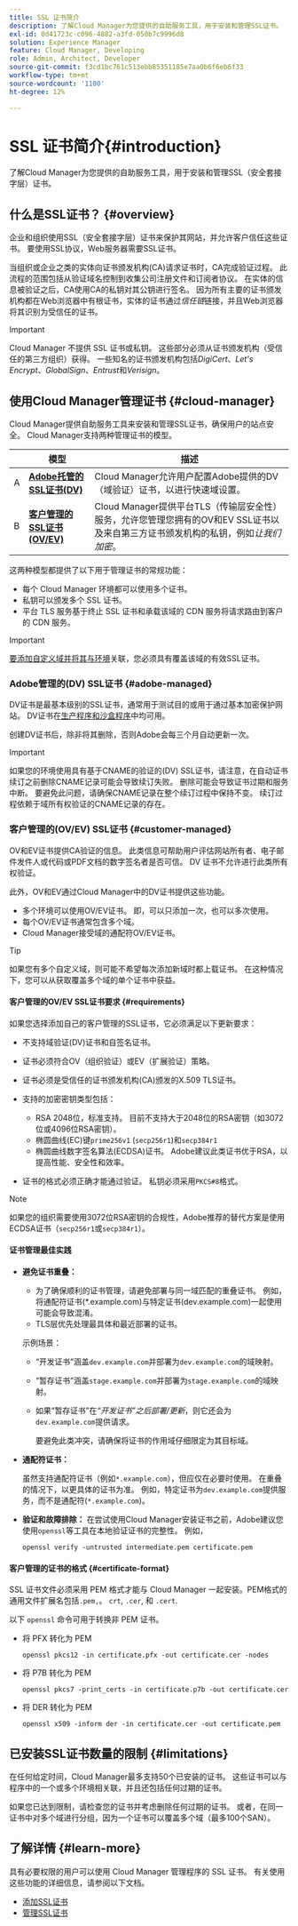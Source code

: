 ```yaml
---
title: SSL 证书简介
description: 了解Cloud Manager为您提供的自助服务工具，用于安装和管理SSL证书。
exl-id: 0d41723c-c096-4882-a3fd-050b7c9996d8
solution: Experience Manager
feature: Cloud Manager, Developing
role: Admin, Architect, Developer
source-git-commit: f3cd1bc761c513ebb85351185e7aa0b6f6eb6f33
workflow-type: tm+mt
source-wordcount: '1100'
ht-degree: 12%

---
```



# SSL 证书简介{#introduction}

了解Cloud Manager为您提供的自助服务工具，用于安装和管理SSL（安全套接字层）证书。

<!-- Alexandru: contextual help links are broken, temporarily comminting this out until they,re fixed.

>[!CONTEXTUALHELP]
>id="aemcloud_golive_sslcert"
>title="Manage SSL certificates"
>abstract="Learn how Cloud Manager has self-service tools to install and manage SSL certificates to secure your site for your users. Cloud Manager uses a platform TLS service to manage SSL certificates and private keys owned by customers and obtained from third-party certification authorities."
>additional-url="https://experienceleague.adobe.com/en/docs/experience-manager-cloud-service/content/implementing/using-cloud-manager/manage-ssl-certificates/managing-certificates" text="View, Updating & Replace an SSL Certificate"
>additional-url="https://experienceleague.adobe.com/en/docs/experience-manager-cloud-service/content/implementing/using-cloud-manager/manage-ssl-certificates/managing-certificates" text="Check Status of an SSL Certificate"

-->

## 什么是SSL证书？ {#overview}

企业和组织使用SSL（安全套接字层）证书来保护其网站，并允许客户信任这些证书。 要使用SSL协议，Web服务器需要SSL证书。

当组织或企业之类的实体向证书颁发机构(CA)请求证书时，CA完成验证过程。 此流程的范围包括从验证域名控制到收集公司注册文件和订阅者协议。 在实体的信息被验证之后，CA使用CA的私钥对其公钥进行签名。 因为所有主要的证书颁发机构都在Web浏览器中有根证书，实体的证书通过&#x200B;*信任链*&#x200B;链接，并且Web浏览器将其识别为受信任的证书。

>[!IMPORTANT]
>
>Cloud Manager 不提供 SSL 证书或私钥。 这些部分必须从证书颁发机构（受信任的第三方组织）获得。 一些知名的证书颁发机构包括&#x200B;*DigiCert*、*Let&#39;s Encrypt*、*GlobalSign*、*Entrust*&#x200B;和&#x200B;*Verisign*。

## 使用Cloud Manager管理证书 {#cloud-manager}

Cloud Manager提供自助服务工具来安装和管理SSL证书，确保用户的站点安全。 Cloud Manager支持两种管理证书的模型。

| | 模型 | 描述 |
| --- | --- | --- |
| A | **[Adobe托管的SSL证书(DV)](#adobe-managed)** | Cloud Manager允许用户配置Adobe提供的DV（域验证）证书，以进行快速域设置。 |
| B | **[客户管理的SSL证书(OV/EV)](#customer-managed)** | Cloud Manager提供平台TLS（传输层安全性）服务，允许您管理您拥有的OV和EV SSL证书以及来自第三方证书颁发机构的私钥，例如&#x200B;*让我们加密*。 |

这两种模型都提供了以下用于管理证书的常规功能：

* 每个 Cloud Manager 环境都可以使用多个证书。
* 私钥可以颁发多个 SSL 证书。
* 平台 TLS 服务基于终止 SSL 证书和承载该域的 CDN 服务将请求路由到客户的 CDN 服务。

>[!IMPORTANT]
>
>[要添加自定义域并将其与环境](/help/implementing/cloud-manager/custom-domain-names/introduction.md)关联，您必须具有覆盖该域的有效SSL证书。

### Adobe管理的(DV) SSL证书 {#adobe-managed}

DV证书是最基本级别的SSL证书，通常用于测试目的或用于通过基本加密保护网站。 DV证书在[生产程序和沙盒程序](/help/implementing/cloud-manager/getting-access-to-aem-in-cloud/program-types.md)中均可用。

创建DV证书后，除非将其删除，否则Adobe会每三个月自动更新一次。

>[!IMPORTANT]
>
>如果您的环境使用具有基于CNAME的验证的(DV) SSL证书，请注意，在自动证书续订之前删除CNAME记录可能会导致续订失败。 删除可能会导致证书过期和服务中断。 要避免此问题，请确保CNAME记录在整个续订过程中保持不变。 续订过程依赖于域所有权验证的CNAME记录的存在。

### 客户管理的(OV/EV) SSL证书 {#customer-managed}

OV和EV证书提供CA验证的信息。 此类信息可帮助用户评估网站所有者、电子邮件发件人或代码或PDF文档的数字签名者是否可信。 DV 证书不允许进行此类所有权验证。

此外，OV和EV通过Cloud Manager中的DV证书提供这些功能。

* 多个环境可以使用OV/EV证书。 即，可以只添加一次，也可以多次使用。
* 每个OV/EV证书通常包含多个域。
* Cloud Manager接受域的通配符OV/EV证书。

>[!TIP]
>
>如果您有多个自定义域，则可能不希望每次添加新域时都上载证书。 在这种情况下，您可以从获取覆盖多个域的单个证书中获益。

#### 客户管理的OV/EV SSL证书要求 {#requirements}

如果您选择添加自己的客户管理的SSL证书，它必须满足以下更新要求：

* 不支持域验证(DV)证书和自签名证书。
* 证书必须符合OV（组织验证）或EV（扩展验证）策略。
* 证书必须是受信任的证书颁发机构(CA)颁发的X.509 TLS证书。
* 支持的加密密钥类型包括：

   * RSA 2048位，标准支持。
目前不支持大于2048位的RSA密钥（如3072位或4096位RSA密钥）。
   * 椭圆曲线(EC)键`prime256v1` (`secp256r1`)和`secp384r1`
   * 椭圆曲线数字签名算法(ECDSA)证书。 Adobe建议此类证书优于RSA，以提高性能、安全性和效率。

* 证书的格式必须正确才能通过验证。 私钥必须采用`PKCS#8`格式。

>[!NOTE]
>如果您的组织需要使用3072位RSA密钥的合规性，Adobe推荐的替代方案是使用ECDSA证书（`secp256r1`或`secp384r1`）。


#### 证书管理最佳实践

* **避免证书重叠：**

   * 为了确保顺利的证书管理，请避免部署与同一域匹配的重叠证书。 例如，将通配符证书(*.example.com)与特定证书(dev.example.com)一起使用可能会导致混淆。
   * TLS层优先处理最具体和最近部署的证书。

  示例场景：

   * “开发证书”涵盖`dev.example.com`并部署为`dev.example.com`的域映射。
   * “暂存证书”涵盖`stage.example.com`并部署为`stage.example.com`的域映射。
   * 如果“暂存证书”在&#x200B;*“开发证书”之后部署/更新*，则它还会为`dev.example.com`提供请求。

     要避免此类冲突，请确保将证书的作用域仔细限定为其目标域。

* **通配符证书：**

  虽然支持通配符证书（例如`*.example.com`），但应仅在必要时使用。 在重叠的情况下，以更具体的证书为准。 例如，特定证书为`dev.example.com`提供服务，而不是通配符(`*.example.com`)。

* **验证和故障排除：**
在尝试使用Cloud Manager安装证书之前，Adobe建议您使用`openssl`等工具在本地验证证书的完整性。 例如，

  `openssl verify -untrusted intermediate.pem certificate.pem`


<!--
>[!NOTE]
>
>If two certificates cover the same domain are installed, the one that is more exact is applied.
>
>For example, if your domain is `dev.adobe.com` and you have one certificate for `*.adobe.com` and another for `dev.adobe.com`, the more specific one (`dev.adobe.com`) is used.
-->

#### 客户管理的证书的格式 {#certificate-format}

SSL 证书文件必须采用 PEM 格式才能与 Cloud Manager 一起安装。PEM格式的通用文件扩展名包括`.pem,`。 `crt`, `.cer`, 和 `.cert`.

以下 `openssl` 命令可用于转换非 PEM 证书。

* 将 PFX 转化为 PEM

  ```shell
  openssl pkcs12 -in certificate.pfx -out certificate.cer -nodes
  ```

* 将 P7B 转化为 PEM

  ```shell
  openssl pkcs7 -print_certs -in certificate.p7b -out certificate.cer
  ```

* 将 DER 转化为 PEM

  ```shell
  openssl x509 -inform der -in certificate.cer -out certificate.pem
  ```

## 已安装SSL证书数量的限制 {#limitations}

在任何给定时间，Cloud Manager最多支持50个已安装的证书。 这些证书可以与程序中的一个或多个环境相关联，并且还包括任何过期的证书。

如果您已达到限制，请检查您的证书并考虑删除任何过期的证书。 或者，在同一证书中对多个域进行分组，因为一个证书可以覆盖多个域（最多100个SAN）。

## 了解详情 {#learn-more}

具有必要权限的用户可以使用 Cloud Manager 管理程序的 SSL 证书。 有关使用这些功能的详细信息，请参阅以下文档。

* [添加SSL证书](/help/implementing/cloud-manager/managing-ssl-certifications/add-ssl-certificate.md) <!--CQDOC-21758, #4 -->
* [管理SSL证书](/help/implementing/cloud-manager/managing-ssl-certifications/managing-certificates.md) <!--CQDOC-21758, #4 -->

